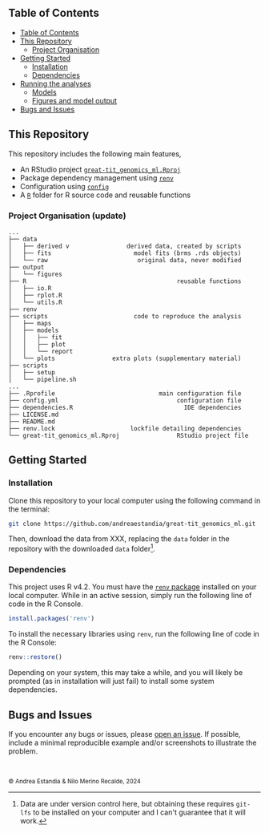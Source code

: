 ## Table of Contents

- [Table of Contents](#table-of-contents)
- [This Repository](#this-repository)
  - [Project Organisation](#project-organisation)
- [Getting Started](#getting-started)
  - [Installation](#installation)
  - [Dependencies](#dependencies)
- [Running the analyses](#running-the-analyses)
  - [Models](#models)
  - [Figures and model output](#figures-and-model-output)
- [Bugs and Issues](#bugs-and-issues)



## This Repository

This repository includes the following main features,

- An RStudio project [`great-tit_genomics_ml.Rproj`](./great-tit_genomics_ml.Rproj)
- Package dependency management using [`renv`](https://github.com/rstudio/renv/)
- Configuration using [`config`](https://github.com/rstudio/config)
- A [`R`](./R) folder for R source code and reusable functions


### Project Organisation (update)

```text
...
├── data
│   ├── derived v                derived data, created by scripts
│   ├── fits                       model fits (brms .rds objects)
│   └── raw                         original data, never modified
├── output
│   └── figures
├── R                                          reusable functions
│   ├── io.R
│   ├── rplot.R
│   └── utils.R
├── renv 
├── scripts                        code to reproduce the analysis
│   ├── maps
│   ├── models
│   │   ├── fit
│   │   ├── plot
│   │   └── report
│   └── plots                extra plots (supplementary material)
├── scripts
│   ├── setup
│   └── pipeline.sh
...
├── .Rprofile                             main configuration file
├── config.yml                                 configuration file
├── dependencies.R                               IDE dependencies
├── LICENSE.md
├── README.md
├── renv.lock                     lockfile detailing dependencies
└── great-tit_genomics_ml.Rproj                RStudio project file
```

## Getting Started


### Installation

Clone this repository to your local computer using the following command in the terminal:

```bash
git clone https://github.com/andreaestandia/great-tit_genomics_ml.git
```

Then, download the data from XXX, replacing the `data` folder in the repository with the downloaded `data` folder[^1].


### Dependencies

This project uses R v4.2. You must have the [`renv` package](https://rstudio.github.io/renv/articles/renv.html) installed on your local computer. While in an active session, simply run the following line of code in the R Console.

```r
install.packages('renv')
```

To install the necessary libraries using `renv`, run the following line of code in the R Console:

```r
renv::restore()
```
Depending on your system, this may take a while, and you will likely be prompted (as in installation will just fail) to install some system dependencies.


## Bugs and Issues

If you encounter any bugs or issues, please [open an issue](https://github.com/andreaestandia/great-tit_genomics_ml/issues/new/choose). If possible, include a minimal reproducible example and/or screenshots to illustrate the problem.


<br>

[^1]: Data are under version control here, but obtaining these requires `git-lfs` to be installed on your computer and I can't guarantee that it will work.

<sub>
<br>© Andrea Estandia & Nilo Merino Recalde, 2024 </sub>

